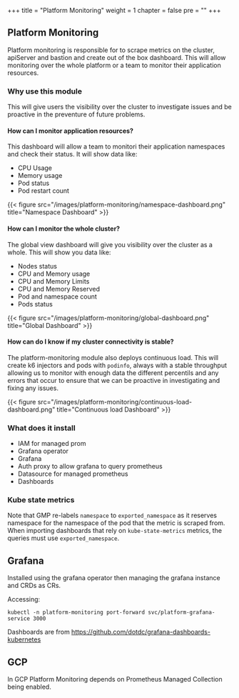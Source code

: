 +++
title = "Platform Monitoring"
weight = 1
chapter = false
pre = ""
+++

## Platform Monitoring
Platform monitoring is responsible for to scrape metrics on the cluster, apiServer and bastion and create out of the box dashboard. 
This will allow monitoring over the whole platform or a team to monitor their application resources.

### Why use this module
This will give users the visibility over the cluster to investigate issues and be proactive in the preventure of future problems.
#### How can I monitor application resources?
This dashboard will allow a team to monitori their application namespaces and check their status. It will show data like:
* CPU Usage
* Memory usage
* Pod status
* Pod restart count

{{< figure src="/images/platform-monitoring/namespace-dashboard.png" title="Namespace Dashboard" >}}

#### How can I monitor the whole cluster?
The global view dashboard will give you visibility over the cluster as a whole.
This will show you data like:
* Nodes status
* CPU and Memory usage
* CPU and Memory Limits
* CPU and Memory Reserved
* Pod and namespace count
* Pods status

{{< figure src="/images/platform-monitoring/global-dashboard.png" title="Global Dashboard" >}}


#### How can do I know if my cluster connectivity is stable?

The platform-monitoring module also deploys continuous load. 
This will create k6 injectors and pods with `podinfo`, always with a stable throughput allowing us to monitor with enough data the different percentils and any errors that occur to ensure that we can be proactive in investigating and fixing any issues.

{{< figure src="/images/platform-monitoring/continuous-load-dashboard.png" title="Continuous load Dashboard" >}}



### What does it install
* IAM for managed prom
* Grafana operator 
* Grafana 
* Auth proxy to allow grafana to query prometheus
* Datasource for managed prometheus
* Dashboards


### Kube state metrics

Note that GMP re-labels `namespace` to `exported_namespace` as it reserves namespace for the namespace of the pod that
the metric is scraped from. When importing dashboards that rely on `kube-state-metrics` metrics, the queries must use `exported_namespace`.

## Grafana

Installed using the grafana operator then managing the grafana instance and CRDs as CRs.

Accessing:

```
kubectl -n platform-monitoring port-forward svc/platform-grafana-service 3000
```

Dashboards are from https://github.com/dotdc/grafana-dashboards-kubernetes

## GCP

In GCP Platform Monitoring depends on Prometheus Managed Collection being enabled.
